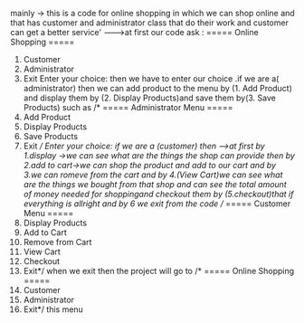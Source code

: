 
mainly  -> this is a code for online shopping in which we can   shop online and that has customer  and administrator class that  do their   work and customer can get a better service'
--->at first our code  ask :
===== Online Shopping =====
1. Customer
2. Administrator
3. Exit
Enter your choice:
then we have to enter our choice .if we are a( administrator) then we can  add product to the menu  by (1. Add Product) and display them  by  (2. Display Products)and save them  by(3. Save Products) such as
/*
===== Administrator Menu =====
1. Add Product
2. Display Products
3. Save Products
4. Exit
*/
Enter your choice:
if we are a (customer) then -->at first    by 1.display ->we can see what  are the things the shop can provide then
                                          by 2.add to cart->we can shop the  product and add to our cart and by 3.we can romeve from the cart and by 4.(View Cart)we can see what are the things we bought from that shop and can see the total amount of money needed for shoppingand  checkout them by (5.checkout)that if  everything is allright   and  by 6  we exit from the code 
/*
===== Customer Menu =====
1. Display Products
2. Add to Cart
3. Remove from Cart
4. View Cart
5. Checkout
6. Exit*/ 
when we exit then the project will go to
/*
===== Online Shopping =====
1. Customer
2. Administrator
3. Exit*/
this menu
